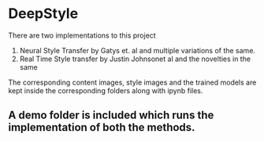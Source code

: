 # DeepStyle

There are two implementations to this project
1. Neural Style Transfer by Gatys et. al and multiple variations of the same.
2. Real Time Style transfer by Justin Johnsonet al and the novelties in the same

The corresponding content images, style images and the trained models are kept inside the corresponding folders along with ipynb files.

## A demo folder is included which runs the implementation of both the methods.

